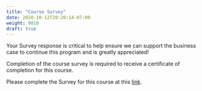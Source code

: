 ```yaml
---
title: "Course Survey"
date: 2020-10-12T20:20:14-07:00
weight: 9010
draft: true
---
```

Your Survey response is critical to help ensure we can support the
business case to continue this program and is greatly appreciated!

Completion of the course survey is required to receive a certificate of
completion for this course.

Please complete the Survey for this course at this
[link](https://forms.microsoft.com/Pages/ResponsePage.aspx?id=yjiRs-48Skuk1s2D2d1i8AaekO_nWSVMuwFdpjcgcJtURUJJVE1aSUFYTDFYOTdNVURMWE5XOEVFSS4u).
